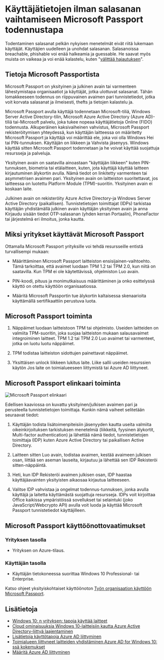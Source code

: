 <properties
    pageTitle="Käyttäjätietojen ilman salasanan vaihtamiseen Microsoft Passport todennustapa | Microsoft Azure"
    description="Tässä artikkelissa on yleiskatsaus Microsoft Passport ja muita tietoja Microsoft Passport ottamisesta käyttöön."
    services="active-directory"
    documentationCenter=""
    authors="femila"
    manager="swadhwa"
    editor=""
    tags="azure-classic-portal"/>

<tags
    ms.service="active-directory"
    ms.workload="identity"
    ms.tgt_pltfrm="na"
    ms.devlang="na"
    ms.topic="article"
    ms.date="09/27/2016"
    ms.author="femila"/>

# <a name="authenticating-identities-without-passwords-through-microsoft-passport"></a>Käyttäjätietojen ilman salasanan vaihtamiseen Microsoft Passport todennustapa

Todentaminen salasanat pelkän nykyisen menetelmät eivät riitä lukemaan käyttäjät. Käyttäjien uudelleen ja unohdat salasanan. Salasanoissa breachable, phishable voi enää halkeamia ja guessable. He saavat myös muista on vaikeaa ja voi enää kalastelu, kuten "[välittää hajautuksen](https://technet.microsoft.com/dn785092.aspx)".

## <a name="about-microsoft-passport"></a>Tietoja Microsoft Passportista
Microsoft Passport on yksityinen ja julkinen avain tai varmenteen lähestymistapa organisaatiot ja käyttäjät, jotka ulottuvat salasanat. Tähän lomakkeeseen todennus on riippuvainen avaimen pari tunnistetiedot, jotka voit korvata salasanat ja ilmeisesti, thefts ja tietojen kalastelu ja.

 Microsoft Passport avulla käyttäjä todennetaan Microsoft-tiliä, Windows Server Active Directory-tilin, Microsoft Azure Active Directory (Azure AD)-tiliä tai-Microsoft palvelu, joka tukee nopeaa käyttäjätietoja Online (FIDO) todennusta. Alkuperäinen kaksivaiheinen vahvistus, Microsoft Passport rekisteröitymisen yhteydessä, kun käyttäjän laitteessa on määritetty Microsoft Passport ja käyttäjä voi määrittää ele, joka voi olla Windows Hei tai PIN-tunnuksen. Käyttäjän on liikkeen ja Vahvista jäsenyys. Windows käyttää sitten Microsoft Passport todennetaan ja he voivat käyttää suojattuja resursseja ja palveluja.

Yksityinen avain on saatavilla ainoastaan "käyttäjän liikkeen" kuten PIN-tunnuksen, biometria tai etälaitteen, kuten, jota käyttäjä käyttää laitteen kirjautuminen älykortin avulla. Nämä tiedot on linkitetty varmenteen tai asymmetrisen avaimen pari. Yksityinen avain on laitteiston suoritettavat, jos laitteessa on luotettu Platform Module (TPM)-suoritin. Yksityinen avain ei koskaan laite.

Julkinen avain on rekisteröity Azure Active Directory-ja Windows Server Active Directory (paikallisen). Tunnistetietojen toimittajat (IDPs) tarkistaa käyttäjän yhdistämällä julkinen avain käyttäjän yksityinen avain ja anna Kirjaudu sisään tiedot OTP-salasanan (yhden kerran Portaalin), PhoneFactor tai järjestelmä eri ilmoitus, jonka kautta.

## <a name="why-enterprises-should-adopt-microsoft-passport"></a>Miksi yritykset käyttävät Microsoft Passport

Ottamalla Microsoft Passport yrityksille voi tehdä resursseille entistä turvallisempi mukaan:

* Määrittäminen Microsoft Passport laitteiston ensisijainen-vaihtoehto. Tämä tarkoittaa, että avaimet luodaan TPM 1.2 tai TPM 2.0, kun niitä on saatavilla. Kun TPM ei ole käytettävissä, ohjelmiston Luo avain.

* PIN-koodi, pituus ja monimutkaisuus määrittäminen ja onko esittelyssä käyttö on otettu käyttöön organisaatiossa.

* Määritä Microsoft Passportin tue älykortin kaltaisessa skenaarioita käyttämällä sertifikaattiin perustuva luota.

## <a name="how-microsoft-passport-works"></a>Microsoft Passport toiminta
1. Näppäimet luodaan laitteistoon TPM tai ohjelmisto. Useiden laitteiden on valmiita TPM-suoritin, joka suojaa laitteiston mukaan salausavaimet integroiminen laitteet. TPM 1.2 tai TPM 2.0 Luo avaimet tai varmenteet, jotka on luotu luotu näppäimet.

2. TPM todistaa laitteiston sidottujen painettavat näppäimet.

3. Yksittäisen unlock liikkeen lukitus laite. Liike sallii useiden resurssien käytön Jos laite on toimialueeseen liittymistä tai Azure AD liittyneet.

## <a name="how-the-microsoft-passport-lifecycle-works"></a>Microsoft Passport elinkaari toiminta

![Microsoft Passport elinkaari](./media/active-directory-azureadjoin/active-directory-azureadjoin-microsoft-passport.png)

Edellisen kaaviossa on kuvattu yksityinen/julkisen avaimen pari ja perusteella tunnistetietojen toimittaja. Kunkin nämä vaiheet selitetään seuraavat tiedot:

1. Käyttäjän todista lisätoimenpiteisiin jäsenyyden kautta useita valmiita oikeinkirjoituksen tarkistuksen menetelmiä (liikkeitä, fyysinen älykortit, Multi-factor authentication) ja lähettää nämä tiedot, tunnistetietojen toimittaja (IDP) kuten Azure Active Directory tai paikallisen Active Directory.

2. Laitteen sitten Luo avain, todistaa avaimen, kestää avaimeen julkisen osan, liittää sen aseman lauseita, kirjautuu ja lähettää sen IDP Rekisteröi sitten-näppäintä.

4. Heti, kun IDP Rekisteröi avaimen julkisen osan, IDP haastaa käyttäjäavainten yksityisten aikaosaa kirjautua laitteeseen.

5. Valitse IDP vahvistaa ja ongelmat todennus-tunnuksen, jonka avulla käyttäjä ja laitetta käyttämästä suojattuja resursseja. IDPs voit kirjoittaa Office kaikissa ympäristöissä sovellukset tai selaintuki (joko JavaScript/Webcrypto API) avulla voit luoda ja käyttää Microsoft Passport tunnistetiedot käyttäjilleen.

## <a name="the-deployment-requirements-for-microsoft-passport"></a>Microsoft Passport käyttöönottovaatimukset
### <a name="at-the-enterprise-level"></a>Yrityksen tasolla

* Yrityksen on Azure-tilaus.

### <a name="at-the-user-level"></a>Käyttäjän tasolla

* Käyttäjän tietokoneessa suorittaa Windows 10 Professional- tai Enterprise.

Katso ohjeet yksityiskohtaiset käyttöönoton [Työn organisaation käyttöön Microsoft Passport](active-directory-azureadjoin-passport-deployment.md).


## <a name="additional-information"></a>Lisätietoja

* [Windows 10: n yrityksen: tapoja käyttää laitteet](active-directory-azureadjoin-windows10-devices-overview.md)
* [Cloud ominaisuuksia Windows 10-laitteisiin kautta Azure Active Directory-liittyä laajentaminen](active-directory-azureadjoin-user-upgrade.md)
* [Lisätietoja käyttötapoja Azure AD liittyminen](active-directory-azureadjoin-deployment-aadjoindirect.md)
* [Toimialueen liittyneet laitteiden yhdistäminen Azure AD for Windows 10: ssä kokemukset](active-directory-azureadjoin-devices-group-policy.md)
* [Määritä Azure AD liittyminen](active-directory-azureadjoin-setup.md)
